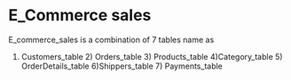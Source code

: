 # E_Commerce sales
E_commerce_sales is a combination of 7 tables name as 

1) Customers_table 2) Orders_table 3) Products_table 4)Category_table 5) OrderDetails_table 6)Shippers_table 7) Payments_table
